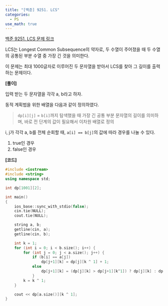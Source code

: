 ```yaml
---
title: "[백준] 9251. LCS"
categories:
  - PS
use_math: true
---
```


[백준 9251. LCS 문제 링크](https://www.acmicpc.net/problem/9251)

LCS는 Longest Common Subsequence의 약자로, 두 수열이 주어졌을 때 두 수열의 공통된 부분 수열 중 가장 긴 것을 의미한다.

이 문제는 최대 1000글자로 이루어진 두 문자열을 받아서 LCS를 찾아 그 길이를 출력하는 문제이다.

**[풀이]**

입력 받는 두 문자열을 각각 a, b라고 하자.

동적 계획법을 위한 배열을 다음과 같이 정의하였다.
> `dp[i][j]` = `b[i]`까지 탐색했을 때 가장 긴 공통 부분 문자열의 길이를 의미하며, 바로 전 단계의 값이 필요해서 이차원 배열로 정의

i, j가 각각 a, b를 전체 순회할 때, `a[i] == b[j]`의 값에 따라 경우를 나눌 수 있다.
1. true인 경우
2. false인 경우



**[코드]**
```cpp
#include <iostream>
#include <string>
using namespace std;

int dp[1001][2];

int main()
{
    ios_base::sync_with_stdio(false);
    cin.tie(NULL);
    cout.tie(NULL);

    string a, b;
    getline(cin, a);
    getline(cin, b);

    int k = 1;
    for (int i = 0; i < b.size(); i++) {
        for (int j = 0; j < a.size(); j++) {
            if (b[i] == a[j])
                dp[j+1][k] = dp[j][k ^ 1] + 1;
            else
                dp[j+1][k] = (dp[j][k] > dp[j+1][k^1]) ? dp[j][k] : dp[j+1][k^1];
            }
        k = k ^ 1;
    }

    cout << dp[a.size()][k ^ 1];
}
```
